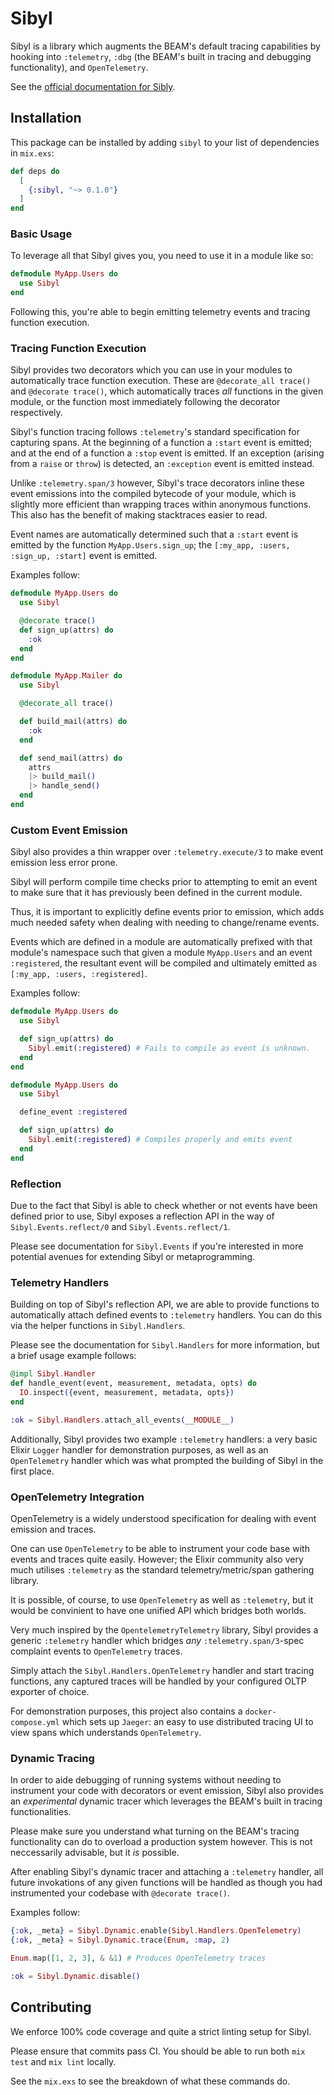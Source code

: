 # Sibyl

Sibyl is a library which augments the BEAM's default tracing capabilities by hooking
into `:telemetry`, `:dbg` (the BEAM's built in tracing and debugging functionality),
and `OpenTelemetry`.

See the [official documentation for Sibly](https://hexdocs.pm/sibyl/api-reference.html).

## Installation

This package can be installed by adding `sibyl` to your list of dependencies in `mix.exs`:

```elixir
def deps do
  [
    {:sibyl, "~> 0.1.0"}
  ]
end
```

### Basic Usage

To leverage all that Sibyl gives you, you need to use it in a module like so:

```elixir
defmodule MyApp.Users do
  use Sibyl
end
```

Following this, you're able to begin emitting telemetry events and tracing function
execution.

### Tracing Function Execution

Sibyl provides two decorators which you can use in your modules to automatically
trace function execution. These are `@decorate_all trace()` and `@decorate trace()`,
which automatically traces _all_ functions in the given module, or the function
most immediately following the decorator respectively.

Sibyl's function tracing follows `:telemetry`'s standard specification for capturing
spans. At the beginning of a function a `:start` event is emitted; and at the end
of a function a `:stop` event is emitted. If an exception (arising from a `raise`
or `throw`) is detected, an `:exception` event is emitted instead.

Unlike `:telemetry.span/3` however, Sibyl's trace decorators inline these event
emissions into the compiled bytecode of your module, which is slightly more efficient
than wrapping traces within anonymous functions. This also has the benefit of making
stacktraces easier to read.

Event names are automatically determined such that a `:start` event is emitted by
the function `MyApp.Users.sign_up`; the `[:my_app, :users, :sign_up, :start]` event
is emitted.

Examples follow:

```elixir
defmodule MyApp.Users do
  use Sibyl

  @decorate trace()
  def sign_up(attrs) do
    :ok
  end
end

defmodule MyApp.Mailer do
  use Sibyl

  @decorate_all trace()

  def build_mail(attrs) do
    :ok
  end

  def send_mail(attrs) do
    attrs
    |> build_mail()
    |> handle_send()
  end
end
```

### Custom Event Emission

Sibyl also provides a thin wrapper over `:telemetry.execute/3` to make event emission
less error prone.

Sibyl will perform compile time checks prior to attempting to emit an event to make
sure that it has previously been defined in the current module.

Thus, it is important to explicitly define events prior to emission, which adds
much needed safety when dealing with needing to change/rename events.

Events which are defined in a module are automatically prefixed with that module's
namespace such that given a module `MyApp.Users` and an event `:registered`, the
resultant event will be compiled and ultimately emitted as `[:my_app, :users, :registered]`.

Examples follow:

```elixir
defmodule MyApp.Users do
  use Sibyl

  def sign_up(attrs) do
    Sibyl.emit(:registered) # Fails to compile as event is unknown.
  end
end

defmodule MyApp.Users do
  use Sibyl

  define_event :registered

  def sign_up(attrs) do
    Sibyl.emit(:registered) # Compiles properly and emits event
  end
end
```

### Reflection

Due to the fact that Sibyl is able to check whether or not events have been defined
prior to use, Sibyl exposes a reflection API in the way of `Sibyl.Events.reflect/0`
and `Sibyl.Events.reflect/1`.

Please see documentation for `Sibyl.Events` if you're interested in more potential
avenues for extending Sibyl or metaprogramming.

### Telemetry Handlers

Building on top of Sibyl's reflection API, we are able to provide functions to
automatically attach defined events to `:telemetry` handlers. You can do this via
the helper functions in `Sibyl.Handlers`.

Please see the documentation for `Sibyl.Handlers` for more information, but a brief
usage example follows:

```elixir
@impl Sibyl.Handler
def handle_event(event, measurement, metadata, opts) do
  IO.inspect({event, measurement, metadata, opts})
end

:ok = Sibyl.Handlers.attach_all_events(__MODULE__)
```

Additionally, Sibyl provides two example `:telemetry` handlers: a very basic
Elixir `Logger` handler for demonstration purposes, as well as an `OpenTelemetry`
handler which was what prompted the building of Sibyl in the first place.

### OpenTelemetry Integration

OpenTelemetry is a widely understood specification for dealing with event emission
and traces.

One can use `OpenTelemetry` to be able to instrument your code base with events and
traces quite easily. However; the Elixir community also very much utilises `:telemetry`
as the standard telemetry/metric/span gathering library.

It is possible, of course, to use `OpenTelemetry` as well as `:telemetry`, but it
would be convinient to have one unified API which bridges both worlds.

Very much inspired by the `OpentelemetryTelemetry` library, Sibyl provides a generic
`:telemetry` handler which bridges *any* `:telemetry.span/3`-spec complaint events
to `OpenTelemetry` traces.

Simply attach the `Sibyl.Handlers.OpenTelemetry` handler and start tracing functions,
any captured traces will be handled by your configured OLTP exporter of choice.

For demonstration purposes, this project also contains a `docker-compose.yml` which
sets up `Jaeger`: an easy to use distributed tracing UI to view spans which understands
`OpenTelemetry`.

### Dynamic Tracing

In order to aide debugging of running systems without needing to instrument your code
with decorators or event emission, Sibyl also provides an *experimental* dynamic
tracer which leverages the BEAM's built in tracing functionalities.

Please make sure you understand what turning on the BEAM's tracing functionality
can do to overload a production system however. This is not neccessarily advisable,
but it _is_ possible.

After enabling Sibyl's dynamic tracer and attaching a `:telemetry` handler, all future
invokations of any given functions will be handled as though you had instrumented
your codebase with `@decorate trace()`.

Examples follow:

```elixir
{:ok, _meta} = Sibyl.Dynamic.enable(Sibyl.Handlers.OpenTelemetry)
{:ok, _meta} = Sibyl.Dynamic.trace(Enum, :map, 2)

Enum.map([1, 2, 3], & &1) # Produces OpenTelemetry traces

:ok = Sibyl.Dynamic.disable()
```

## Contributing

We enforce 100% code coverage and quite a strict linting setup for Sibyl.

Please ensure that commits pass CI. You should be able to run both `mix test` and
`mix lint` locally.

See the `mix.exs` to see the breakdown of what these commands do.
